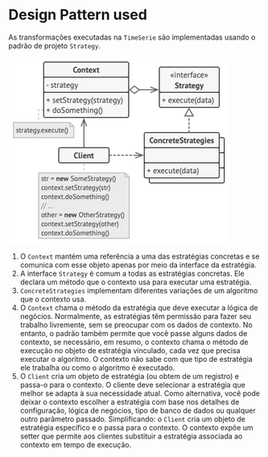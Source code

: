 # Design Pattern used 

As transformações executadas na `TimeSerie` são implementadas usando o padrão de projeto `Strategy`.

![strategy design pattern](img/strategy-pattern.png)

1. O `Context` mantém uma referência a uma das estratégias concretas e se comunica com esse objeto
apenas por meio da interface da estratégia.
2. A interface `Strategy` é comum a todas as estratégias concretas. Ele declara um método que o
contexto usa para executar uma estratégia.
3. `ConcreteStrategies` implementam diferentes variações de um algoritmo que o contexto usa.
4. O `Context` chama o método da estratégia que deve executar a lógica de negócios. Normalmente,
as estratégias têm permissão para fazer seu trabalho livremente, sem se preocupar com os dados
de contexto. No entanto, o padrão também permite que você passe alguns dados de contexto, se
necessário, em resumo, o contexto chama o método de execução no objeto de estratégia vinculado,
cada vez que precisa executar o algoritmo. O contexto não sabe com que tipo de estratégia ele
trabalha ou como o algoritmo é executado.
5. O `Client` cria um objeto de estratégia (ou obtem de um registro) e passa-o para o contexto.
O cliente deve selecionar a estratégia que melhor se adapta à sua necessidade atual. Como
alternativa, você pode deixar o contexto escolher a estratégia com base nos detalhes de
configuração, lógica de negócios, tipo de banco de dados ou qualquer outro parâmetro passado. Simplificando: o `Client` cria um objeto de estratégia específico e o passa para o contexto. O
contexto expõe um setter que permite aos clientes substituir a estratégia associada ao contexto
em tempo de execução.
